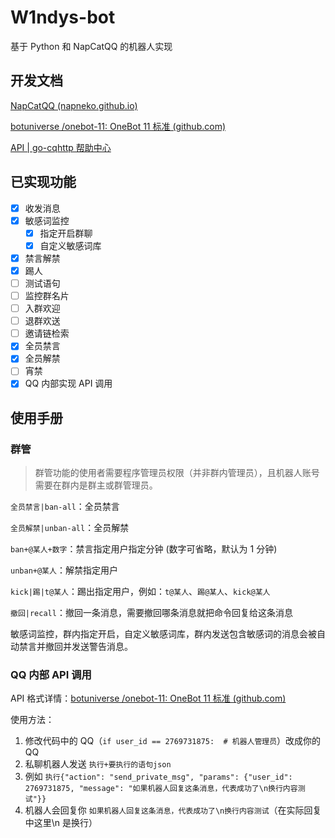 # W1ndys-bot

基于 Python 和 NapCatQQ 的机器人实现

## 开发文档

[NapCatQQ (napneko.github.io)](https://napneko.github.io/zh-CN/#/)

[botuniverse /onebot-11: OneBot 11 标准 (github.com)](https://github.com/botuniverse/onebot-11#/)

[API | go-cqhttp 帮助中心](https://docs.go-cqhttp.org/api/)

## 已实现功能

- [x] 收发消息
- [x] 敏感词监控
  - [x] 指定开启群聊
  - [x] 自定义敏感词库
- [x] 禁言解禁
- [x] 踢人
- [ ] 测试语句
- [ ] 监控群名片
- [ ] 入群欢迎
- [ ] 退群欢送
- [ ] 邀请链检索
- [x] 全员禁言
- [x] 全员解禁
- [ ] 宵禁
- [x] QQ 内部实现 API 调用

## 使用手册

### 群管

> 群管功能的使用者需要程序管理员权限（并非群内管理员），且机器人账号需要在群内是群主或群管理员。

`全员禁言|ban-all`：全员禁言

`全员解禁|unban-all`：全员解禁

`ban+@某人+数字`：禁言指定用户指定分钟 (数字可省略，默认为 1 分钟)

`unban+@某人`：解禁指定用户

`kick|踢|t@某人`：踢出指定用户，例如：`t@某人`、`踢@某人`、`kick@某人`

`撤回|recall`：撤回一条消息，需要撤回哪条消息就把命令回复给这条消息

敏感词监控，群内指定开启，自定义敏感词库，群内发送包含敏感词的消息会被自动禁言并撤回并发送警告消息。

### QQ 内部 API 调用

API 格式详情：[botuniverse /onebot-11: OneBot 11 标准 (github.com)](https://github.com/botuniverse/onebot-11#/)

使用方法：

1. 修改代码中的 QQ（`if user_id == 2769731875:  # 机器人管理员`）改成你的 QQ
1. 私聊机器人发送 `执行+要执行的语句json`
1. 例如 `执行{"action": "send_private_msg", "params": {"user_id": 2769731875, "message": "如果机器人回复这条消息，代表成功了\n换行内容测试"}}`
1. 机器人会回复你 `如果机器人回复这条消息，代表成功了\n换行内容测试`（在实际回复中这里\n 是换行）
